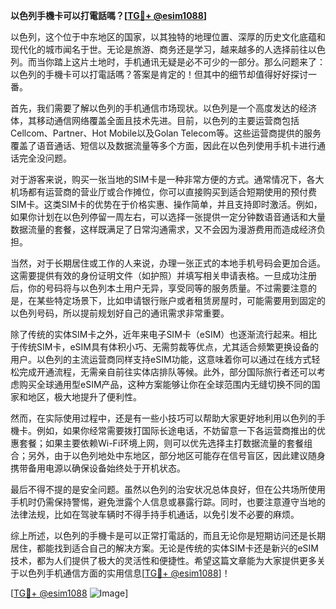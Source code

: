 **以色列手機卡可以打電話嗎？[[TG💪+ @esim1088](https://t.me/s/esim1088)]**

以色列，这个位于中东地区的国家，以其独特的地理位置、深厚的历史文化底蕴和现代化的城市闻名于世。无论是旅游、商务还是学习，越来越多的人选择前往以色列。而当你踏上这片土地时，手机通讯无疑是必不可少的一部分。那么问题来了：以色列的手機卡可以打電話嗎？答案是肯定的！但其中的细节却值得好好探讨一番。

首先，我们需要了解以色列的手机通信市场现状。以色列是一个高度发达的经济体，其移动通信网络覆盖全面且技术先进。目前，以色列的主要运营商包括Cellcom、Partner、Hot Mobile以及Golan Telecom等。这些运营商提供的服务覆盖了语音通话、短信以及数据流量等多个方面，因此在以色列使用手机卡进行通话完全没问题。

对于游客来说，购买一张当地的SIM卡是一种非常方便的方式。通常情况下，各大机场都有运营商的营业厅或合作摊位，你可以直接购买到适合短期使用的预付费SIM卡。这类SIM卡的优势在于价格实惠、操作简单，并且支持即时激活。例如，如果你计划在以色列停留一周左右，可以选择一张提供一定分钟数语音通话和大量数据流量的套餐，这样既满足了日常沟通需求，又不会因为漫游费用而造成经济负担。

当然，对于长期居住或工作的人来说，办理一张正式的本地手机号码会更加合适。这需要提供有效的身份证明文件（如护照）并填写相关申请表格。一旦成功注册后，你的号码将与以色列本土用户无异，享受同等的服务质量。不过需要注意的是，在某些特定场景下，比如申请银行账户或者租赁房屋时，可能需要用到固定的以色列号码，所以提前规划好自己的通讯需求非常重要。

除了传统的实体SIM卡之外，近年来电子SIM卡（eSIM）也逐渐流行起来。相比于传统SIM卡，eSIM具有体积小巧、无需剪裁等优点，尤其适合频繁更换设备的用户。以色列的主流运营商同样支持eSIM功能，这意味着你可以通过在线方式轻松完成开通流程，无需亲自前往实体店排队等候。此外，部分国际旅行者还可以考虑购买全球通用型eSIM产品，这种方案能够让你在全球范围内无缝切换不同的国家和地区，极大地提升了便利性。

然而，在实际使用过程中，还是有一些小技巧可以帮助大家更好地利用以色列的手機卡。例如，如果你经常需要拨打国际长途电话，不妨留意一下各运营商推出的优惠套餐；如果主要依赖Wi-Fi环境上网，则可以优先选择主打数据流量的套餐组合；另外，由于以色列地处中东地区，部分地区可能存在信号盲区，因此建议随身携带备用电源以确保设备始终处于开机状态。

最后不得不提的是安全问题。虽然以色列的治安状况总体良好，但在公共场所使用手机时仍需保持警惕，避免泄露个人信息或暴露行踪。同时，也要注意遵守当地的法律法规，比如在驾驶车辆时不得手持手机通话，以免引发不必要的麻烦。

综上所述，以色列的手機卡是可以正常打電話的，而且无论你是短期访问还是长期居住，都能找到适合自己的解决方案。无论是传统的实体SIM卡还是新兴的eSIM技术，都为人们提供了极大的灵活性和便捷性。希望这篇文章能为大家提供更多关于以色列手机通信方面的实用信息[[TG💪+ @esim1088](https://t.me/s/esim1088)]！

[[TG💪+ @esim1088](https://t.me/s/esim1088) ![Image](https://i.postimg.cc/4NQfJmqS/Snipaste-2025-05-13-00-14-12.png)]